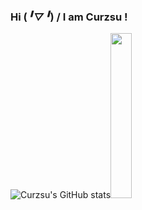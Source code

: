 ###  Hi (*╹▽╹*) / I am Curzsu !

![Curzsu's GitHub stats](https://github-readme-stats.vercel.app/api?username=Curzsu&show_icons=true&theme=radical)<img src="https://i0.imgs.ovh/2024/01/25/x1h03.gif" width="26%">
<!--
**Curzsu/Curzsu** is a ✨ _special_ ✨ repository because its `README.md` (this file) appears on your GitHub profile.

Here are some ideas to get you started:

- 🔭 I’m currently working on ...
- 🌱 I’m currently learning ...
- 👯 I’m looking to collaborate on ...
- 🤔 I’m looking for help with ...
- 💬 Ask me about ...
- 📫 How to reach me: ...
- 😄 Pronouns: ...
- ⚡ Fun fact: ...
-->
